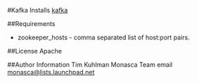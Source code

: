 #Kafka
Installs [kafka](https://kafka.apache.org/)

##Requirements
- zookeeper_hosts - comma separated list of host:port pairs.

##License
Apache

##Author Information
Tim Kuhlman
Monasca Team email monasca@lists.launchpad.net
